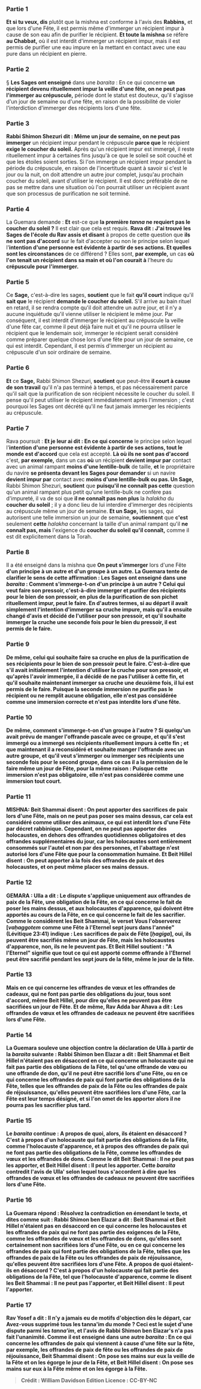
### Partie 1
<b>Et si tu veux, dis</b> plutôt que la mishna est conforme à l'avis des <b>Rabbins,</b> et que lors d'une Fête, il est permis même d'immerger un récipient impur à cause de son eau afin de purifier le récipient. <b>Et toute la mishna</b> se réfère <b>au Chabbat,</b> où il est interdit d'immerger un récipient impur, mais il est permis de purifier une eau impure en la mettant en contact avec une eau pure dans un récipient en pierre.

### Partie 2
§ <b>Les Sages ont enseigné</b> dans une <i>baraita</i> : En ce qui concerne <b>un récipient devenu rituellement impur la veille d'une fête, on ne peut pas l'immerger au crépuscule,</b> période dont le statut est douteux, qu'il s'agisse d'un jour de semaine ou d'une fête, en raison de la possibilité de violer l'interdiction d'immerger des récipients lors d'une fête.

### Partie 3
<b>Rabbi Shimon Shezuri dit : Même un jour de semaine, on ne peut pas immerger</b> un récipient impur pendant le crépuscule <b>parce que</b> le récipient <b>exige le coucher du soleil.</b> Après qu'un récipient impur est immergé, il reste rituellement impur à certaines fins jusqu'à ce que le soleil se soit couché et que les étoiles soient sorties. Si l'on immerge un récipient impur pendant la période du crépuscule, en raison de l'incertitude quant à savoir si c'est le jour ou la nuit, on doit attendre un autre jour complet, jusqu'au prochain coucher du soleil, avant d'utiliser le récipient. Il est donc préférable de ne pas se mettre dans une situation où l'on pourrait utiliser un récipient avant que son processus de purification ne soit terminé.

### Partie 4
La Guemara demande : <b>Et</b> est-ce que <b>la première <i>tanna</i> ne requiert pas le coucher du soleil ?</b> Il est clair que cela est requis. <b>Rava dit : J'ai trouvé les Sages de l'école du Rav assis et disant</b> à propos de cette question que <b>ils ne sont pas d'accord</b> sur le fait d'accepter ou non le principe selon lequel l'<b>intention d'une personne est évidente à partir de ses actions. Et quelles sont les circonstances</b> de ce différend ? Elles sont, <b>par exemple,</b> un cas <b>où l'on tenait un récipient dans sa main et où l'on courait à</b> l'heure du <b>crépuscule pour l'immerger.</b>

### Partie 5
Ce <b>Sage,</b> c'est-à-dire les sages, <b>soutient</b> que le fait <b>qu'il court</b> indique qu'il <b>sait que</b> le récipient <b>demande le coucher du soleil.</b> S'il arrive au bain rituel en retard, il se rendra compte qu'il doit attendre un autre jour, et il n'y a aucune inquiétude qu'il vienne utiliser le récipient le même jour. Par conséquent, il est interdit d'immerger le récipient au crépuscule la veille d'une fête car, comme il peut déjà faire nuit et qu'il ne pourra utiliser le récipient que le lendemain soir, immerger le récipient serait considéré comme préparer quelque chose lors d'une fête pour un jour de semaine, ce qui est interdit. Cependant, il est permis d'immerger un récipient au crépuscule d'un soir ordinaire de semaine.

### Partie 6
<b>Et</b> ce <b>Sage,</b> Rabbi Shimon Shezuri, <b>soutient</b> que peut-être <b>il court à cause de son travail</b> qu'il n'a pas terminé à temps, et pas nécessairement parce qu'il sait que la purification de son récipient nécessite le coucher du soleil. Il pense qu'il peut utiliser le récipient immédiatement après l'immersion ; c'est pourquoi les Sages ont décrété qu'il ne faut jamais immerger les récipients au crépuscule.

### Partie 7
Rava poursuit : <b>Et je leur ai dit : En ce qui concerne</b> le principe selon lequel l'<b>intention d'une personne est évidente à partir de ses actions, tout le monde est d'accord</b> que cela est accepté. <b>Là où ils ne sont pas d'accord</b> c'est, <b>par exemple,</b> dans un cas <b>où</b> un récipient <b>devient impur par</b> contact avec un animal rampant <b>moins d'une lentille-bulk</b> de taille, <b>et</b> le propriétaire du navire <b>se présenta devant les Sages pour demander</b> si un navire <b>devient impur par</b> contact avec <b>moins d'une lentille-bulk ou pas. Un Sage,</b> Rabbi Shimon Shezuri, <b>soutient</b> que <b>puisqu'il ne connaît pas cette</b> question qu'un animal rampant plus petit qu'une lentille-bulk ne confère pas d'impureté, il va de soi que <b>il ne connaît pas non plus</b> la <i>halakha</i> du <b>coucher du soleil</b> ; il y a donc lieu de lui interdire d'immerger des récipients au crépuscule même un jour de semaine. <b>Et un Sage,</b> les sages, qui autorisent une telle immersion un jour de semaine, <b>soutiennent</b> que <b>c'est</b> seulement <b>cette</b> <i>halakha</i> concernant la taille d'un animal rampant qu'il <b>ne connaît pas, mais</b> l'exigence du <b>coucher du soleil qu'il connaît,</b> comme il est dit explicitement dans la Torah.

### Partie 8
Il a été enseigné dans la mishna que <b>On peut s'immerger</b> lors d'une Fête <b>d'un <b>principe à un autre</b> et d'un groupe à un autre. La Guemara tente de clarifier le sens de cette affirmation : <b>Les Sages ont enseigné</b> dans une <i>baraita</i> : <b>Comment</b> s'immerge-t-on <b>d'un <b>principe à un autre</b> ? Celui qui veut faire son pressoir,</b> c'est-à-dire immerger et purifier des récipients pour le bien de son pressoir, <b>en plus</b> de la purification de <b>son</b> <b>pichet rituellement impur,</b> peut le faire. En d'autres termes, si au départ il avait simplement l'intention d'immerger sa cruche impure, mais qu'il a ensuite changé d'avis et décidé de l'utiliser pour son pressoir, et qu'il souhaite immerger la cruche une seconde fois pour le bien du pressoir, il est permis de le faire.

### Partie 9
De même, celui qui souhaite faire <b>sa cruche en plus</b> de la purification de ses récipients pour le bien de <b>son pressoir peut le faire</b>. C'est-à-dire que s'il avait initialement l'intention d'utiliser la cruche pour son pressoir, et qu'après l'avoir immergée, il a décidé de ne pas l'utiliser à cette fin, et qu'il souhaite maintenant immerger sa cruche une deuxième fois, il lui est permis de le faire. Puisque la seconde immersion ne purifie pas le récipient ou ne remplit aucune obligation, elle n'est pas considérée comme une immersion correcte et n'est pas interdite lors d'une fête.

### Partie 10
De même, <b>comment</b> s'immerge-t-on <b>d'un groupe à l'autre ? </b> Si quelqu'un <b>avait prévu</b> de <b>manger</b> l'offrande pascale <b>avec ce groupe,</b> et qu'il s'est immergé ou a immergé ses récipients rituellement impurs à cette fin ; et que maintenant il a reconsidéré <b>et souhaite manger</b> l'offrande <b>avec un autre groupe,</b> et qu'il veut s'immerger ou immerger ses récipients une seconde fois pour le second groupe, dans ce cas <b>il a la permission</b> de le faire même un jour de Fête, pour la même raison : Puisque cette immersion n'est pas obligatoire, elle n'est pas considérée comme une immersion tout court.

### Partie 11
<strong>MISHNA:</strong> <b>Beit Shammai disent : On peut apporter des sacrifices de paix</b> lors d'une Fête, <b>mais on ne peut pas poser</b> ses <b>mains dessus,</b> car cela est considéré comme utiliser des animaux, ce qui est interdit lors d'une Fête par décret rabbinique. <b>Cependant, on ne peut pas</b> apporter des <b>holocaustes,</b> en dehors des offrandes quotidiennes obligatoires et des offrandes supplémentaires du jour, car les holocaustes sont entièrement consommés sur l'autel et non par des personnes, et l'abattage n'est autorisé lors d'une Fête que pour la consommation humaine. <b>Et Beit Hillel disent : On peut apporter</b> à la fois des <b>offrandes de paix et des holocaustes, et on peut</b> même <b>placer</b> ses <b>mains dessus.</b>

### Partie 12
<strong>GEMARA :</strong> <b>Ulla a dit :</b> Le <b>dispute</b> s'applique uniquement <b>aux offrandes de paix de la Fête,</b> une obligation de la Fête, <b>en ce qui concerne le fait de poser les mains</b> dessus, <b>et aux holocaustes d'apparence,</b> qui doivent être apportés au cours de la Fête, <b>en ce qui concerne le fait de les sacrifier</b>. Comme le considèrent les <b>Beit Shammai</b>, le verset <b>Vous l'observerez [<i>vaḥaggotem</i> comme une Fête à l'Eternel</b> sept jours dans l'année" (Lévitique 23:41) indique : <b>Les sacrifices de paix de Fête [<i>ḥagiga</i>], oui,</b> ils peuvent être sacrifiés même un jour de Fête, mais <b>les holocaustes d'apparence, non,</b> ils ne le peuvent pas. <b>Et Beit Hillel soutient : "A l'Eternel" signifie que tout ce qui est apporté comme offrande à l'Eternel peut être sacrifié pendant les sept jours de la fête, même le jour de la fête.

### Partie 13
<b>Mais</b> en ce qui concerne les <b>offrandes de vœux</b> <b>et les offrandes de cadeaux,</b> qui ne font pas partie des obligations du jour, <b>tous sont d'accord,</b> même Beit Hillel, pour dire qu'elles <b>ne peuvent pas être sacrifiées un jour de Fête. Et de même, Rav Adda bar Ahava a dit : Les offrandes de vœux</b> et les offrandes de cadeaux ne peuvent être sacrifiées lors d'une Fête.</b>

### Partie 14
La Guemara <b>souleve une objection</b> contre la déclaration de Ulla à partir de la <i>baraita</i> suivante : <b>Rabbi Shimon ben Elazar a dit : Beit Shammai et Beit Hillel n'étaient pas en désaccord en ce qui concerne un holocauste qui ne fait pas</b> partie des obligations <b>de la Fête,</b> tel qu'une offrande de vœu ou une offrande de don, <b>qu'il ne peut être sacrifié lors d'une Fête, ou en ce qui concerne les offrandes de paix qui font</b> partie <b>des obligations de la Fête</b>, telles que les offrandes de paix de la Fête ou les offrandes de paix de réjouissance, <b>qu'elles peuvent être sacrifiées lors d'une Fête,</b> car la Fête est leur temps désigné, et si l'on omet de les apporter alors il ne pourra pas les sacrifier plus tard.

### Partie 15
Le <i>baraita</i> continue : <b>A propos de quoi,</b> alors, <b>ils étaient en désaccord ?</b> C'est <b>à propos d'un holocauste qui fait</b> partie <b>des obligations de la Fête</b>, comme l'holocauste d'apparence, <b>et à propos des offrandes de paix qui ne font pas</b> partie <b>des obligations de la Fête</b>, comme les offrandes de vœux et les offrandes de dons. <b>Comme le dit Beit Shammai : Il ne peut pas les apporter</b>, <b>et Beit Hillel disent : Il peut les apporter</b>. Cette <i>baraita</i> contredit l'avis de Ulla' selon lequel tous s'accordent à dire que les offrandes de vœux et les offrandes de cadeaux ne peuvent être sacrifiées lors d'une Fête.

### Partie 16
La Guemara répond : <b>Résolvez</b> la contradiction en émendant le texte, <b>et dites comme suit : Rabbi Shimon ben Elazar a dit : Beit Shammai et Beit Hillel n'étaient pas en désaccord en ce qui concerne les holocaustes et les offrandes de paix qui ne font pas</b> partie des exigences <b>de la Fête,</b> comme les offrandes de vœux et les offrandes de dons, <b>qu'elles sont</b> certainement <b>non sacrifiées lors d'une Fête, ou en ce qui concerne les offrandes de paix qui font</b> partie <b>des obligations de la Fête</b>, telles que les offrandes de paix de la Fête ou les offrandes de paix de réjouissance, <b>qu'elles peuvent être sacrifiées lors d'une Fête. A propos de quoi étaient-ils en désaccord ? </b> C'est <b>à propos d'un holocauste qui fait</b> partie <b>des obligations de la Fête</b>, tel que l'holocauste d'apparence, <b>comme le disent les Beit Shammai : Il ne peut pas l'apporter</b>, <b>et Beit Hillel disent : Il peut l'apporter</b>.

### Partie 17
<b>Rav Yosef a dit :</b> Il n'y a jamais eu de motifs d'objection dès le départ, car <b>Avez-vous supprimé</b> tous les <b>tanna'im</i> du monde ? </b> Ceci <b>est</b> le sujet d'une dispute parmi les <b><i>tanna'im</i>,</b> et l'avis de Rabbi Shimon ben Elazar's n'a pas fait l'unanimité. <b>Comme il est enseigné</b> dans une autre <i>baraita</i> : En ce qui concerne les <b>offrandes de paix qui viennent à cause d'une fête sur la fête,</b> par exemple, les offrandes de paix de fête ou les offrandes de paix de réjouissance, <b>Beit Shammai disent : On pose</b> ses <b>mains sur eux la veille de la Fête et on les égorge le jour de la Fête, et Beit Hillel disent : On pose</b> ses <b>mains sur eux à la Fête</b> même <b>et on les égorge à la Fête.</b>

>Crédit : William Davidson Edition
>Licence : CC-BY-NC